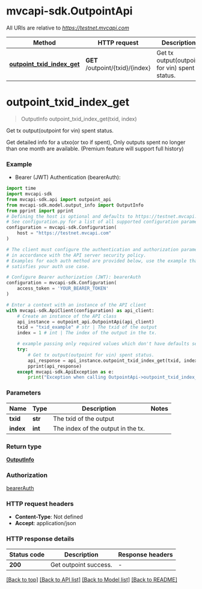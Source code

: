 # mvcapi-sdk.OutpointApi

All URIs are relative to *https://testnet.mvcapi.com*

Method | HTTP request | Description
------------- | ------------- | -------------
[**outpoint_txid_index_get**](OutpointApi.md#outpoint_txid_index_get) | **GET** /outpoint/{txid}/{index} | Get tx output(outpoint for vin) spent status.


# **outpoint_txid_index_get**
> OutputInfo outpoint_txid_index_get(txid, index)

Get tx output(outpoint for vin) spent status.

Get detailed info for a utxo(or txo if spent), Only outputs spent no longer than one month are available. (Premium feature will support full history)

### Example

* Bearer (JWT) Authentication (bearerAuth):
```python
import time
import mvcapi-sdk
from mvcapi-sdk.api import outpoint_api
from mvcapi-sdk.model.output_info import OutputInfo
from pprint import pprint
# Defining the host is optional and defaults to https://testnet.mvcapi.com
# See configuration.py for a list of all supported configuration parameters.
configuration = mvcapi-sdk.Configuration(
    host = "https://testnet.mvcapi.com"
)

# The client must configure the authentication and authorization parameters
# in accordance with the API server security policy.
# Examples for each auth method are provided below, use the example that
# satisfies your auth use case.

# Configure Bearer authorization (JWT): bearerAuth
configuration = mvcapi-sdk.Configuration(
    access_token = 'YOUR_BEARER_TOKEN'
)

# Enter a context with an instance of the API client
with mvcapi-sdk.ApiClient(configuration) as api_client:
    # Create an instance of the API class
    api_instance = outpoint_api.OutpointApi(api_client)
    txid = "txid_example" # str | The txid of the output
    index = 1 # int | The index of the output in the tx.

    # example passing only required values which don't have defaults set
    try:
        # Get tx output(outpoint for vin) spent status.
        api_response = api_instance.outpoint_txid_index_get(txid, index)
        pprint(api_response)
    except mvcapi-sdk.ApiException as e:
        print("Exception when calling OutpointApi->outpoint_txid_index_get: %s\n" % e)
```

### Parameters

Name | Type | Description  | Notes
------------- | ------------- | ------------- | -------------
 **txid** | **str**| The txid of the output |
 **index** | **int**| The index of the output in the tx. |

### Return type

[**OutputInfo**](OutputInfo.md)

### Authorization

[bearerAuth](../README.md#bearerAuth)

### HTTP request headers

 - **Content-Type**: Not defined
 - **Accept**: application/json

### HTTP response details
| Status code | Description | Response headers |
|-------------|-------------|------------------|
**200** | Get outpoint success. |  -  |

[[Back to top]](#) [[Back to API list]](../README.md#documentation-for-api-endpoints) [[Back to Model list]](../README.md#documentation-for-models) [[Back to README]](../README.md)

